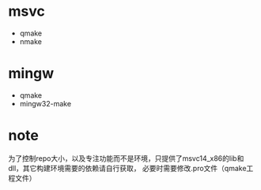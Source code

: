 # msvc

- qmake
- nmake

# mingw

- qmake
- mingw32-make

# note

为了控制repo大小，以及专注功能而不是环境，只提供了msvc14_x86的lib和dll，其它构建环境需要的依赖请自行获取，
必要时需要修改.pro文件（qmake工程文件）

